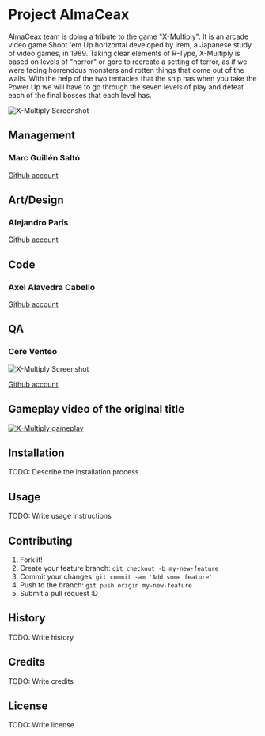 # Project AlmaCeax
AlmaCeax team is doing a tribute to the game "X-Multiply". It is an arcade video game Shoot 'em Up horizontal developed by Irem, a Japanese study of video games, in 1989. Taking clear elements of R-Type, X-Multiply is based on levels of "horror" or gore to recreate a setting of terror, as if we were facing horrendous monsters and rotten things that come out of the walls. With the help of the two tentacles that the ship has when you take the Power Up we will have to go through the seven levels of play and defeat each of the final bosses that each level has.

![X-Multiply Screenshot](http://ghostarca.de/wp-content/uploads/2016/06/xm-5.jpg)


## Management
### Marc Guillén Saltó
[Github account](https://github.com/Marcgs96)

## Art/Design
### Alejandro París 
[Github account](https://github.com/AlejandroParis)

## Code
### Axel Alavedra Cabello
[Github account](https://github.com/AxelAlavedra)

## QA
### Cere Venteo
![X-Multiply Screenshot](https://scontent-mad1-1.xx.fbcdn.net/v/t1.0-1/p160x160/10455762_10204400120716585_3854011848079828615_n.jpg?oh=fbf1e5b1ea222e70d94736c3dbbbc483&oe=5B0E7591)

[Github account](https://github.com/CereVenteo)


## Gameplay video of the original title
[![X-Multiply gameplay](https://img.youtube.com/vi/GcoOZxjrLdk/0.jpg)](https://www.youtube.com/watch?v=GcoOZxjrLdk)


## Installation
TODO: Describe the installation process
## Usage
TODO: Write usage instructions
## Contributing
1. Fork it!
2. Create your feature branch: `git checkout -b my-new-feature`
3. Commit your changes: `git commit -am 'Add some feature'`
4. Push to the branch: `git push origin my-new-feature`
5. Submit a pull request :D
## History
TODO: Write history
## Credits
TODO: Write credits
## License
TODO: Write license
